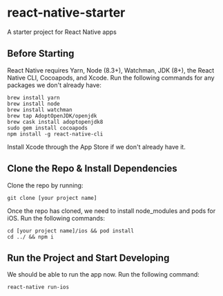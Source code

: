 # react-native-starter
A starter project for React Native apps

## Before Starting
React Native requires Yarn, Node (8.3+), Watchman, JDK (8+), the React Native CLI, Cocoapods, and Xcode.
Run the following commands for any packages we don't already have:
```
brew install yarn
brew install node
brew install watchman
brew tap AdoptOpenJDK/openjdk
brew cask install adoptopenjdk8
sudo gem install cocoapods
npm install -g react-native-cli
```
  
Install Xcode through the App Store if we don't already have it.

## Clone the Repo & Install Dependencies
Clone the repo by running:
```
git clone [your project name]
```

Once the repo has cloned, we need to install node_modules and pods for iOS. Run the following commands:
```
cd [your project name]/ios && pod install
cd ../ && npm i
```

## Run the Project and Start Developing
We should be able to run the app now. Run the following command:
```
react-native run-ios
```

